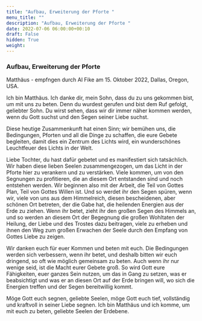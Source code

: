 ```yaml
---
title: "Aufbau, Erweiterung der Pforte "
menu_title: ""
description: "Aufbau, Erweiterung der Pforte "
date: 2022-07-06 06:00:00+00:10
draft: False
hidden: True
weight:
---
```

### Aufbau, Erweiterung der Pforte

Matthäus - empfngen durch Al Fike am 15. Oktober 2022, Dallas, Oregon, USA.

Ich bin Matthäus. Ich danke dir, mein Sohn, dass du zu uns gekommen bist, um mit uns zu beten. Denn du wurdest gerufen und bist dem Ruf gefolgt, geliebter Sohn. Du wirst sehen, dass wir dir immer näher kommen werden, wenn du Gott suchst und den Segen seiner Liebe suchst.

Diese heutige Zusammenkunft hat einen Sinn; wir bemühen uns, die Bedingungen, Pforten und all die Dinge zu schaffen, die eure Gebete begleiten, damit dies ein Zentrum des Lichts wird, ein wunderschönes Leuchtfeuer des Lichts in der Welt.

Liebe Tochter, du hast dafür gebetet und es manifestiert sich tatsächlich. Wir haben diese lieben Seelen zusammengezogen, um das Licht in der Pforte hier zu verankern und zu verstärken. Viele kommen, um von den Segnungen zu profitieren, die an diesem Ort entstanden sind und noch entstehen werden. Wir beginnen also mit der Arbeit, die Teil von Gottes Plan, Teil von Gottes Willen ist. Und so werdet ihr den Segen spüren, wenn wir, viele von uns aus dem Himmelreich, diesen bescheidenen, aber schönen Ort betreten, der die Gabe hat, die heilenden Energien aus der Erde zu ziehen. Wenn ihr betet, zieht ihr den großen Segen des Himmels an, und so werden an diesem Ort der Begegnung die großen Wohltaten der Heilung, der Liebe und des Trostes dazu beitragen, viele zu erheben und ihnen den Weg zum großen Erwachen der Seele durch den Empfang von Gottes Liebe zu zeigen.

Wir danken euch für euer Kommen und beten mit euch. Die Bedingungen werden sich verbessern, wenn ihr betet, und deshalb bitten wir euch dringend, so oft wie möglich gemeinsam zu beten. Auch wenn ihr nur wenige seid, ist die Macht eurer Gebete groß. So wird Gott eure Fähigkeiten, euer ganzes Sein nutzen, um das in Gang zu setzen, was er beabsichtigt und was er an diesen Ort auf der Erde bringen will, wo sich die Energien treffen und der Segen bereitwillig kommt. 

Möge Gott euch segnen, geliebte Seelen, möge Gott euch tief, vollständig und kraftvoll in seiner Liebe segnen. Ich bin Matthäus und ich komme, um mit euch zu beten, geliebte Seelen der Erdebene.